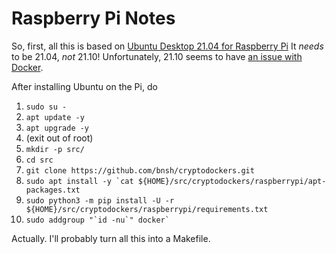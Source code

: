 # Raspberry Pi Notes

So, first, all this is based on [Ubuntu Desktop 21.04 for Raspberry Pi](https://ubuntu.com/download/raspberry-pi) It *needs* to be 21.04, *not* 21.10! Unfortunately, 21.10 seems to have [an issue with Docker](https://forum.storj.io/t/ubuntu-21-10-os-update-problem-with-the-node/15763).

After installing Ubuntu on the Pi, do

1. `sudo su -` 
2. `apt update -y`
3. `apt upgrade -y`
4. (exit out of root)
5. `mkdir -p src/`
6. `cd src`
7. `git clone https://github.com/bnsh/cryptodockers.git`
8. ```sudo apt install -y `cat ${HOME}/src/cryptodockers/raspberrypi/apt-packages.txt```
9. `sudo python3 -m pip install -U -r ${HOME}/src/cryptodockers/raspberrypi/requirements.txt`
10. ```sudo addgroup "`id -nu`" docker` ```

Actually. I'll probably turn all this into a Makefile.
